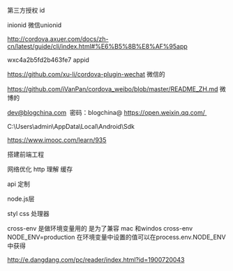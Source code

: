 第三方授权 id 

inionid  微信unionid  

http://cordova.axuer.com/docs/zh-cn/latest/guide/cli/index.html#%E6%B5%8B%E8%AF%95app



wxc4a2b5fd2b463fe7   appid


https://github.com/xu-li/cordova-plugin-wechat  微信的


https://github.com/iVanPan/cordova_weibo/blob/master/README_ZH.md 
微博的



dev@blogchina.com  密码：blogchina@          https://open.weixin.qq.com/ 


C:\Users\admin\AppData\Local\Android\Sdk



https://www.imooc.com/learn/935


搭建前端工程


网络优化
  http 理解 缓存

api 定制

node.js层


styl   css 处理器

cross-env  是做环境变量用的 是为了兼容 mac  和windos  cross-env NODE_ENV=production  在环境变量中设置的值可以在process.env.NODE_ENV 中获得


http://e.dangdang.com/pc/reader/index.html?id=1900720043